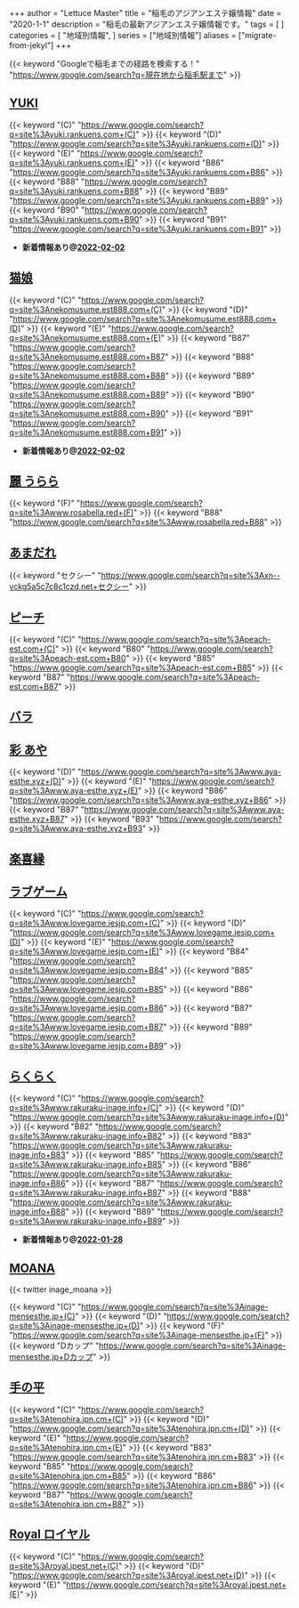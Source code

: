 +++
author = "Lettuce Master"
title = "稲毛のアジアンエステ嬢情報"
date = "2020-1-1"
description = "稲毛の最新アジアンエステ嬢情報です。"
tags = [
]
categories = [
    "地域別情報",
]
series = ["地域別情報"]
aliases = ["migrate-from-jekyl"]
+++

{{< keyword "Googleで稲毛までの経路を検索する！" "https://www.google.com/search?q=現在地から稲毛駅まで" >}}

## [YUKI](http://yuki.rankuens.com/)
{{< keyword "(C)" "https://www.google.com/search?q=site%3Ayuki.rankuens.com+(C)" >}} {{< keyword "(D)" "https://www.google.com/search?q=site%3Ayuki.rankuens.com+(D)" >}} {{< keyword "(E)" "https://www.google.com/search?q=site%3Ayuki.rankuens.com+(E)" >}} {{< keyword "B86" "https://www.google.com/search?q=site%3Ayuki.rankuens.com+B86" >}} {{< keyword "B88" "https://www.google.com/search?q=site%3Ayuki.rankuens.com+B88" >}} {{< keyword "B89" "https://www.google.com/search?q=site%3Ayuki.rankuens.com+B89" >}} {{< keyword "B90" "https://www.google.com/search?q=site%3Ayuki.rankuens.com+B90" >}} {{< keyword "B91" "https://www.google.com/search?q=site%3Ayuki.rankuens.com+B91" >}} 

- **新着情報あり@[2022-02-02](/post/2022-02-02)**
## [猫娘](http://nekomusume.est888.com/)
{{< keyword "(C)" "https://www.google.com/search?q=site%3Anekomusume.est888.com+(C)" >}} {{< keyword "(D)" "https://www.google.com/search?q=site%3Anekomusume.est888.com+(D)" >}} {{< keyword "(E)" "https://www.google.com/search?q=site%3Anekomusume.est888.com+(E)" >}} {{< keyword "B87" "https://www.google.com/search?q=site%3Anekomusume.est888.com+B87" >}} {{< keyword "B88" "https://www.google.com/search?q=site%3Anekomusume.est888.com+B88" >}} {{< keyword "B89" "https://www.google.com/search?q=site%3Anekomusume.est888.com+B89" >}} {{< keyword "B90" "https://www.google.com/search?q=site%3Anekomusume.est888.com+B90" >}} {{< keyword "B91" "https://www.google.com/search?q=site%3Anekomusume.est888.com+B91" >}} 

- **新着情報あり@[2022-02-02](/post/2022-02-02)**
## [麗 うらら](http://www.rosabella.red/)
{{< keyword "(F)" "https://www.google.com/search?q=site%3Awww.rosabella.red+(F)" >}} {{< keyword "B88" "https://www.google.com/search?q=site%3Awww.rosabella.red+B88" >}} 

## [あまだれ](http://xn--vckg5a5c7c8c1czd.net/)
{{< keyword "セクシー" "https://www.google.com/search?q=site%3Axn--vckg5a5c7c8c1czd.net+セクシー" >}} 

## [ピーチ](http://peach-est.com/)
{{< keyword "(C)" "https://www.google.com/search?q=site%3Apeach-est.com+(C)" >}} {{< keyword "B80" "https://www.google.com/search?q=site%3Apeach-est.com+B80" >}} {{< keyword "B85" "https://www.google.com/search?q=site%3Apeach-est.com+B85" >}} {{< keyword "B87" "https://www.google.com/search?q=site%3Apeach-est.com+B87" >}} 

## [バラ](http://es-come.net/bara/)


## [彩 あや](http://www.aya-esthe.xyz/)
{{< keyword "(D)" "https://www.google.com/search?q=site%3Awww.aya-esthe.xyz+(D)" >}} {{< keyword "(E)" "https://www.google.com/search?q=site%3Awww.aya-esthe.xyz+(E)" >}} {{< keyword "B86" "https://www.google.com/search?q=site%3Awww.aya-esthe.xyz+B86" >}} {{< keyword "B87" "https://www.google.com/search?q=site%3Awww.aya-esthe.xyz+B87" >}} {{< keyword "B93" "https://www.google.com/search?q=site%3Awww.aya-esthe.xyz+B93" >}} 

## [楽喜縁](http://rakukien.este88.com/)


## [ラブゲーム](http://www.lovegame.iesjp.com/)
{{< keyword "(C)" "https://www.google.com/search?q=site%3Awww.lovegame.iesjp.com+(C)" >}} {{< keyword "(D)" "https://www.google.com/search?q=site%3Awww.lovegame.iesjp.com+(D)" >}} {{< keyword "(E)" "https://www.google.com/search?q=site%3Awww.lovegame.iesjp.com+(E)" >}} {{< keyword "B84" "https://www.google.com/search?q=site%3Awww.lovegame.iesjp.com+B84" >}} {{< keyword "B85" "https://www.google.com/search?q=site%3Awww.lovegame.iesjp.com+B85" >}} {{< keyword "B86" "https://www.google.com/search?q=site%3Awww.lovegame.iesjp.com+B86" >}} {{< keyword "B87" "https://www.google.com/search?q=site%3Awww.lovegame.iesjp.com+B87" >}} {{< keyword "B89" "https://www.google.com/search?q=site%3Awww.lovegame.iesjp.com+B89" >}} 

## [らくらく](http://www.rakuraku-inage.info/)
{{< keyword "(C)" "https://www.google.com/search?q=site%3Awww.rakuraku-inage.info+(C)" >}} {{< keyword "(D)" "https://www.google.com/search?q=site%3Awww.rakuraku-inage.info+(D)" >}} {{< keyword "B82" "https://www.google.com/search?q=site%3Awww.rakuraku-inage.info+B82" >}} {{< keyword "B83" "https://www.google.com/search?q=site%3Awww.rakuraku-inage.info+B83" >}} {{< keyword "B85" "https://www.google.com/search?q=site%3Awww.rakuraku-inage.info+B85" >}} {{< keyword "B86" "https://www.google.com/search?q=site%3Awww.rakuraku-inage.info+B86" >}} {{< keyword "B87" "https://www.google.com/search?q=site%3Awww.rakuraku-inage.info+B87" >}} {{< keyword "B88" "https://www.google.com/search?q=site%3Awww.rakuraku-inage.info+B88" >}} {{< keyword "B89" "https://www.google.com/search?q=site%3Awww.rakuraku-inage.info+B89" >}} 

- **新着情報あり@[2022-01-28](/post/2022-01-28)**
## [MOANA](https://inage-mensesthe.jp/)


{{< twitter inage_moana >}}

{{< keyword "(C)" "https://www.google.com/search?q=site%3Ainage-mensesthe.jp+(C)" >}} {{< keyword "(D)" "https://www.google.com/search?q=site%3Ainage-mensesthe.jp+(D)" >}} {{< keyword "(F)" "https://www.google.com/search?q=site%3Ainage-mensesthe.jp+(F)" >}} {{< keyword "Dカップ" "https://www.google.com/search?q=site%3Ainage-mensesthe.jp+Dカップ" >}} 

## [手の平](https://tenohira.jpn.cm/)
{{< keyword "(C)" "https://www.google.com/search?q=site%3Atenohira.jpn.cm+(C)" >}} {{< keyword "(D)" "https://www.google.com/search?q=site%3Atenohira.jpn.cm+(D)" >}} {{< keyword "(E)" "https://www.google.com/search?q=site%3Atenohira.jpn.cm+(E)" >}} {{< keyword "B83" "https://www.google.com/search?q=site%3Atenohira.jpn.cm+B83" >}} {{< keyword "B85" "https://www.google.com/search?q=site%3Atenohira.jpn.cm+B85" >}} {{< keyword "B86" "https://www.google.com/search?q=site%3Atenohira.jpn.cm+B86" >}} {{< keyword "B87" "https://www.google.com/search?q=site%3Atenohira.jpn.cm+B87" >}} 

## [Royal ロイヤル](http://royal.jpest.net/)
{{< keyword "(C)" "https://www.google.com/search?q=site%3Aroyal.jpest.net+(C)" >}} {{< keyword "(D)" "https://www.google.com/search?q=site%3Aroyal.jpest.net+(D)" >}} {{< keyword "(E)" "https://www.google.com/search?q=site%3Aroyal.jpest.net+(E)" >}} 

